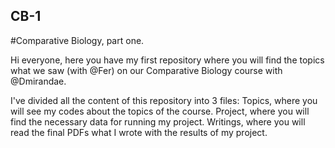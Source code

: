 ## CB-1
#Comparative Biology, part one.

Hi everyone, here you have my first repository where you will find the topics what we saw (with @Fer) on our Comparative Biology course with @Dmirandae.

I've divided all the content of this repository into 3 files:
  Topics, where you will see my codes about the topics of the course.
  Project, where you will find the necessary data for running my project.
  Writings, where you will read the final PDFs what I wrote with the results of my project.

